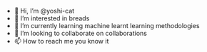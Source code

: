 - 👋 Hi, I’m @yoshi-cat
- 👀 I’m interested in breads
- 🌱 I’m currently learning machine learnt learning methodologies
- 💞️ I’m looking to collaborate on collaborations
- 📫 How to reach me you know it

<!---
yoshi-cat/yoshi-cat is a ✨ special ✨ repository because its `README.md` (this file) appears on your GitHub profile.
You can click the Preview link to take a look at your changes.
--->
